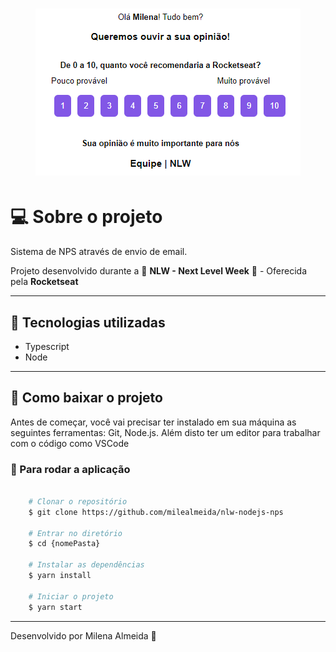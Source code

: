 <h1 align="center"> 
    <img src=".github/printscreen.png">
</h1>

# 💻 Sobre o projeto
Sistema de NPS através de envio de email.

Projeto desenvolvido durante a 🚀 **NLW - Next Level Week** 🚀 - Oferecida pela **Rocketseat**

---

## 🚀 Tecnologias utilizadas
 - Typescript
 - Node
---

## 🚨 Como baixar o projeto
Antes de começar, você vai precisar ter instalado em sua máquina as seguintes ferramentas: Git, Node.js. Além disto ter um editor para trabalhar com o código como VSCode

### 🏁 Para rodar a aplicação 

```bash

    # Clonar o repositório
    $ git clone https://github.com/milealmeida/nlw-nodejs-nps

    # Entrar no diretório
    $ cd {nomePasta}

    # Instalar as dependências
    $ yarn install

    # Iniciar o projeto
    $ yarn start

```

---
Desenvolvido por Milena Almeida 💙